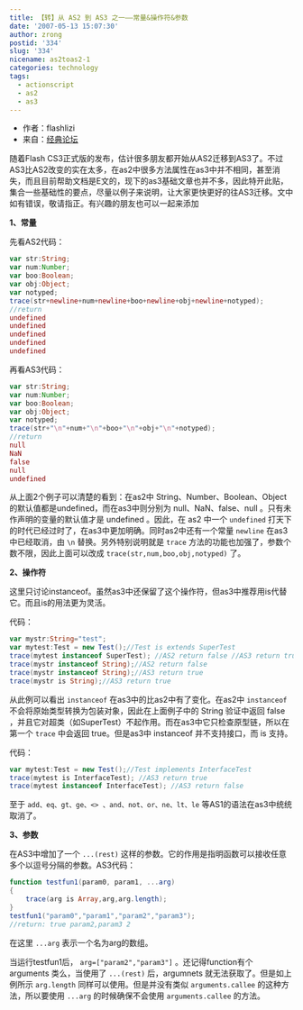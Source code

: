 ```yaml
---
title: 【转】从 AS2 到 AS3 之一——常量&操作符&参数
date: '2007-05-13 15:07:30'
author: zrong
postid: '334'
slug: '334'
nicename: as2toas2-1
categories: technology
tags:
  - actionscript
  - as2
  - as3
---
```


- 作者：flashlizi
- 来自：[经典论坛](http://bbs.blueidea.com/thread-2740982-1-1.html)

随着Flash CS3正式版的发布，估计很多朋友都开始从AS2迁移到AS3了。不过AS3比AS2改变的实在太多，在as2中很多方法属性在as3中并不相同，甚至消失，而且目前帮助文档是E文的，现下的as3基础文章也并不多，因此特开此贴，集合一些基础性的要点，尽量以例子来说明，让大家更快更好的往AS3迁移。文中如有错误，敬请指正。有兴趣的朋友也可以一起来添加

**1、常量**  

先看AS2代码：

``` ActionScript
var str:String;
var num:Number;
var boo:Boolean;
var obj:Object;
var notyped;
trace(str+newline+num+newline+boo+newline+obj+newline+notyped);
//return
undefined
undefined
undefined
undefined
undefined
```

再看AS3代码：

``` ActionScript
var str:String;
var num:Number;
var boo:Boolean;
var obj:Object;
var notyped;
trace(str+"\n"+num+"\n"+boo+"\n"+obj+"\n"+notyped);
//return
null
NaN
false
null
undefined
```

<!--more-->  

从上面2个例子可以清楚的看到：在as2中 String、Number、Boolean、Object 的默认值都是undefined，而在as3中则分别为 null、NaN、false、null 。只有未作声明的变量的默认值才是 undefined 。因此，在 as2 中一个 `undefined` 打天下的时代已经过时了，在as3中更加明确。同时as2中还有一个常量 `newline` 在as3中已经取消，由 `\n` 替换。另外特别说明就是 `trace` 方法的功能也加强了，参数个数不限，因此上面可以改成 `trace(str,num,boo,obj,notyped)` 了。

**2、操作符**

这里只讨论instanceof。虽然as3中还保留了这个操作符，但as3中推荐用is代替它。而且is的用法更为灵活。  

代码：

``` ActionScript
var mystr:String="test";
var mytest:Test = new Test();//Test is extends SuperTest
trace(mytest instanceof SuperTest); //AS2 return false //AS3 return true
trace(mystr instanceof String);//AS2 return false
trace(mystr instanceof String);//AS3 return true
trace(mystr is String);//AS3 return true
```

从此例可以看出 `instanceof` 在as3中的比as2中有了变化。在as2中 `instanceof` 不会将原始类型转换为包装对象，因此在上面例子中的 String 验证中返回 false ，并且它对超类（如SuperTest）不起作用。而在as3中它只检查原型链，所以在第一个 `trace` 中会返回 true。但是as3中 instanceof 并不支持接口，而 is 支持。  

代码：

``` ActionScript
var mytest:Test = new Test();//Test implements InterfaceTest
trace(mytest is InterfaceTest); //AS3 return true 
trace(mytest instanceof InterfaceTest); //AS3 return false
```

至于 `add、eq、gt、ge、<> 、and、not、or、ne、lt、le` 等AS1的语法在as3中统统取消了。

**3、参数**  

在AS3中增加了一个 `...(rest)` 这样的参数。它的作用是指明函数可以接收任意多个以逗号分隔的参数。AS3代码：

``` ActionScript
function testfun1(param0, param1, ...arg)
{
    trace(arg is Array,arg,arg.length);
}
testfun1("param0","param1","param2","param3");
//return: true param2,param3 2
```

在这里 `...arg` 表示一个名为arg的数组。  

当运行testfun1后， `arg=["param2","param3"]` 。还记得function有个 arguments 类么，当使用了 `...(rest)` 后，argumnets 就无法获取了。但是如上例所示 `arg.length` 同样可以使用。但是并没有类似 `arguments.callee` 的这种方法，所以要使用 `...arg` 的时候确保不会使用 `arguments.callee` 的方法。

